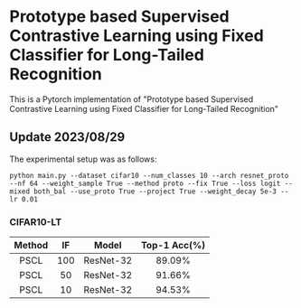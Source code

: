 # Prototype based Supervised Contrastive Learning using Fixed Classifier for Long-Tailed Recognition
This is a Pytorch implementation of "Prototype based Supervised Contrastive Learning using Fixed Classifier for Long-Tailed Recognition"

## Update 2023/08/29
> 
The experimental setup was as follows:

````
python main.py --dataset cifar10 --num_classes 10 --arch resnet_proto --nf 64 --weight_sample True --method proto --fix True --loss logit --mixed both_bal --use_proto True --project True --weight_decay 5e-3 --lr 0.01
````

### CIFAR10-LT
| Method | IF | Model | Top-1 Acc(%) |
| :---:| :---:|:---:|:---:|
| PSCL   | 100   | ResNet-32     | 89.09%    |
| PSCL   | 50    | ResNet-32     | 91.66%    |
| PSCL   | 10    | ResNet-32     | 94.53%    |

